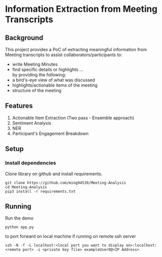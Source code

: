 # Information Extraction from Meeting Transcripts

## Background
This project provides a PoC of extracting meaningful information from Meeting transcripts to assist collaborators/participants to:
- write Meeting Minutes
- find specific details or highlights
... <br/>
by providing the following:<br/>
- a bird's-eye view of what was discussed
- highlights/actionable items of the meeting
- structure of the meeting

## Features
1. Actionable Item Extraction (Two pass - Ensemble approach)
2. Sentiment Analysis
3. NER 
4. Participant's Engagement Breakdown

## Setup

### Install dependencies

Clone library on github and install requirements.

```
git clone https://github.com/ming94539/Meeting-Analysis
cd Meeting-Analysis
pip3 install -r requirements.txt
```
## Running

Run the demo

```
python app.py
```
to port forward on local machine if running on remote ssh server

```
ssh -N -f -L localhost:<local port you want to display on>:localhost:<remote port> -i <private key file> exampleUser0@<IP Address>
```
